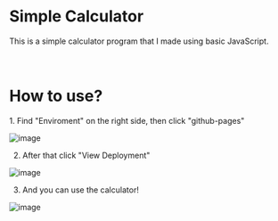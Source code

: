 <h1>Simple Calculator</h1>
This is a simple calculator program that I made using basic JavaScript.
<br><br><br>
<h1>How to use?</h1>
1. Find "Enviroment" on the right side, then click "github-pages"

![image](https://user-images.githubusercontent.com/109858732/219985317-a1425b2b-f26c-48de-b9dc-fc1f2f8e1788.png)

2. After that click "View Deployment"

![image](https://user-images.githubusercontent.com/109858732/219985462-ac49fa2c-1fa8-4743-a7c6-bf46ba88b362.png)

3. And you can use the calculator!

![image](https://user-images.githubusercontent.com/109858732/219988423-0e55c644-5a2b-4ea0-9ab7-b626a24441ab.png)
